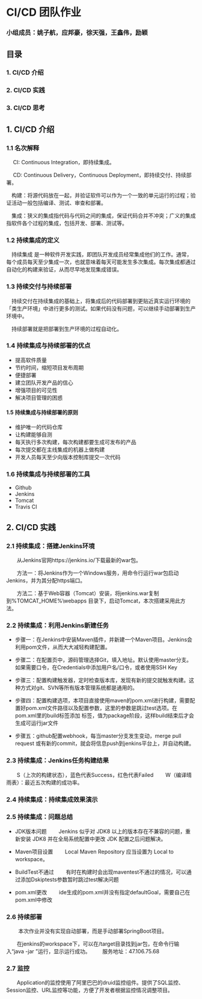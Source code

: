 # CI/CD 团队作业
### 小组成员：姚子航，应邦豪，徐天强，王鑫伟，励颖 
## 目录
### 1. CI/CD 介绍
### 2. CI/CD 实践
### 3. CI/CD 思考
## 1. CI/CD 介绍
### 1.1 名次解释
&#8194;&#8194; CI: Continuous Integration，即持续集成。

&#8194;&#8194; CD: Continuous Delivery，Continuous Deployment，即持续交付、持续部署。

&#8194;&#8194;构建：将源代码放在一起，并验证软件可以作为一个一致的单元运行的过程；验证活动一般包括编译、测试、审查和部署。

&#8194;&#8194;集成：狭义的集成指代码与代码之间的集成，保证代码合并不冲突；广义的集成指软件各个过程的集成，包括开发、部署、测试等。

### 1.2 持续集成的定义
&#8194;&#8194;持续集成 是一种软件开发实践，即团队开发成员经常集成他们的工作。通常，每个成员每天至少集成一次，也就意味着每天可能发生多次集成。每次集成都通过自动化的构建来验证，从而尽早地发现集成错误。

### 1.3 持续交付与持续部署
&#8194;&#8194;持续交付在持续集成的基础上，将集成后的代码部署到更贴近真实运行环境的「类生产环境」中进行更多的测试。如果代码没有问题，可以继续手动部署到生产环境中。

&#8194;&#8194;持续部署就是把部署到生产环境的过程自动化。

### 1.4 持续集成与持续部署的优点
* 提高软件质量
* 节约时间，缩短项目发布周期
* 便捷部署
* 建立团队开发产品的信心
* 增强项目的可见性
* 解决项目管理的困惑

#### 1.5 持续集成与持续部署的原则
* 维护唯一的代码仓库
* 让构建能够自测
* 每天执行多次构建，每次构建都要生成可发布的产品
* 每次提交都在主线集成的机器上做构建
* 开发人员每天至少向版本控制库提交一次代码

### 1.6 持续集成与持续部署的工具
* Github
* Jenkins
* Tomcat
* Travis CI

## 2. CI/CD 实践

### 2.1 持续集成：搭建Jenkins环境
&#8194;&#8194;&#8194;&#8194;从Jenkins官网https://jenkins.io/下载最新的war包。

&#8194;&#8194;&#8194;&#8194;方法一：将Jenkins作为一个Windows服务，用命令行运行war包启动Jenkins，并为其分配https端口。

&#8194;&#8194;&#8194;&#8194;方法二：基于Web容器（Tomcat）安装，将jenkins.war复制到%TOMCAT_HOME%\webapps
目录下，启动Tomcat，本次搭建采用此方法。

### 2.2 持续集成：利用Jenkins新建任务
* 步骤一：在Jenkins中安装Maven插件，并新建一个Maven项目。Jenkins会利用pom文件，从而大大减轻构建配置。

* 步骤二：在配置页中，源码管理选择Git，填入地址。默认使用master分支。如果需要口令，在Credentials中添加用户名/口令，或者使用SSH Key

* 步骤三：配置构建触发器，定时检查版本库，发现有新的提交就触发构建。这种方式对git、SVN等所有版本管理系统都是通用的。

* 步骤四：配置构建选项，本项目直接使用maven的pom.xml进行构建，需要配置好pom.xml文件路径以及配置参数，这里的参数是跳过test选项。在pom.xml里的build标签添加<defaultGoal> 标签，值为package阶段，这样build结束后才会生成可运行jar文件

* 步骤五：github配置webhook，每当master分支发生变动，merge pull request 或有新的commit，就会将信息push到jenkins平台上，并自动构建。

### 2.3 持续集成：Jenkins任务构建结果
&#8194;&#8194;&#8194;&#8194;S（上次的构建状态），蓝色代表Success，红色代表Failed
&#8194;&#8194;&#8194;&#8194;W（编译晴雨表）：最近五次构建的成功率。

### 2.4 持续集成：持续集成效果演示

### 2.5 持续集成：问题总结
* JDK版本问题
&#8194;&#8194;&#8194;&#8194;Jenkins 似乎对 JDK8 以上的版本存在不兼容的问题，重新安装 JDK8 并在全局系统配置中更改 JDK 配置之后问题解决。

* Maven项目设置
&#8194;&#8194;&#8194;&#8194;Local Maven Repository 应当设置为 Local to workspace。

* BuildTest不通过
&#8194;&#8194;&#8194;&#8194;有时在构建时会出现maventest不通过的情况，可以通过添加Dskiptests参数暂时跳过test解决问题

* pom.xml更改
&#8194;&#8194;&#8194;&#8194;ide生成的pom.xml并没有指定defaultGoal，需要自己在pom.xml中修改

### 2.6 持续部署
&#8194;&#8194;&#8194;&#8194; 本次作业并没有实现自动部署，而是手动部署SpringBoot项目。

&#8194;&#8194;&#8194;&#8194;在jenkins的workspace下，可以在/target目录找到jar包，在命令行输入“java -jar <filename>”运行，显示运行成功。
&#8194;&#8194;&#8194;&#8194;服务地址：47.106.75.68

### 2.7 监控
&#8194;&#8194;&#8194;&#8194;Application的监控使用了阿里巴巴的druid监控组件。提供了SQL监控、Session监控、URL监控等功能，方便了开发者根据监控情况调整项目。














